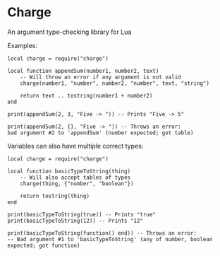 Charge
==
An argument type-checking library for Lua

Examples:

    local charge = require("charge")

	local function appendSum(number1, number2, text)
		-- Will throw an error if any argument is not valid
    	charge(number1, "number", number2, "number", text, "string")

		return text .. tostring(number1 + number2)
	end

    print(appendSum(2, 3, "Five -> ")) -- Prints "Five -> 5"

	print(appendSum(2, {}, "Five -> ")) -- Throws an error:
	bad argument #2 to 'appendSum' (number expected; got table)
	
Variables can also have multiple correct types:

    local charge = require("charge")

	local function basicTypeToString(thing)
		-- Will also accept tables of types
		charge(thing, {"number", "boolean"})

		return tostring(thing)
	end

	print(basicTypeToString(true)) -- Prints "true"
	print(basicTypeToString(12)) -- Prints "12"

	print(basicTypeToString(function() end)) -- Throws an error:
	-- Bad argument #1 to 'basicTypeToString' (any of number, boolean expected; got function)
